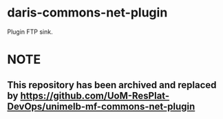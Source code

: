 # daris-commons-net-plugin
Plugin FTP sink.

# NOTE
## This repository has been archived and replaced by https://github.com/UoM-ResPlat-DevOps/unimelb-mf-commons-net-plugin
